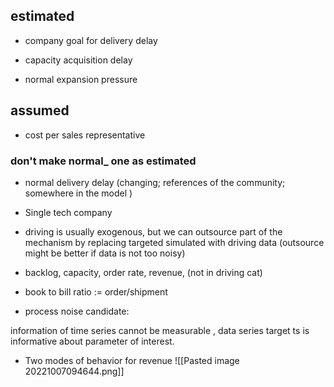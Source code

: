 ## estimated 
- company goal for delivery delay
- capacity acquisition delay

- normal expansion pressure

## assumed
- cost per sales representative
### don't make normal_ one as estimated
- normal delivery delay (changing; references of the community; somewhere in the model )

- Single tech company
- driving is usually exogenous, but we can outsource part of the mechanism by replacing targeted simulated with driving data (outsource might be better if data is not too noisy)
- backlog, capacity, order rate, revenue, (not in driving cat)

- book to bill ratio := order/shipment

- process noise candidate: 

information of time series cannot be measurable , data series 
target ts is informative about parameter of interest. 

- Two modes of behavior for revenue ![[Pasted image 20221007094644.png]]